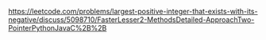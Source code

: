 https://leetcode.com/problems/largest-positive-integer-that-exists-with-its-negative/discuss/5098710/FasterLesser2-MethodsDetailed-ApproachTwo-PointerPythonJavaC%2B%2B
​
​